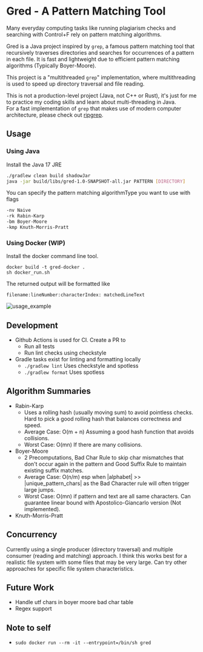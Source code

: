 # Gred - A Pattern Matching Tool
Many everyday computing tasks like running plagiarism checks and searching with Control+F rely on pattern matching algorithms.

Gred is a Java project inspired by `grep`, a famous pattern matching tool that recursively traverses directories
and searches for occurrences of a pattern in each file. It is fast and lightweight due to efficient pattern matching algorithms (Typically Boyer-Moore).

This project is a "multithreaded `grep`" implementation, where multithreading is used to speed up directory
traversal and file reading.

This is not a production-level project (Java, not C++ or Rust), it's just for me to practice my coding skills and learn about multi-threading in Java. </br>
For a fast implementation of `grep` that makes use of modern computer architecture, please check out [ripgrep](https://github.com/BurntSushi/ripgrep).

## Usage
### Using Java
Install the Java 17 JRE
``` bash
./gradlew clean build shadowJar
java -jar build/libs/gred-1.0-SNAPSHOT-all.jar PATTERN [DIRECTORY]
```
You can specify the pattern matching algorithmType you want to use with flags
``` bash
-nv Naive
-rk Rabin-Karp
-bm Boyer-Moore
-kmp Knuth-Morris-Pratt
```

### Using Docker (WIP)
Install the docker command line tool.
```
docker build -t gred-docker .
sh docker_run.sh
```

The returned output will be formatted like

`filename:lineNumber:characterIndex: matchedLineText`

![usage_example](https://github.com/user-attachments/assets/55207c5a-88bb-46c9-a594-4ebb34a17b35)

## Development
- Github Actions is used for CI. Create a PR to
  - Run all tests
  - Run lint checks using checkstyle
- Gradle tasks exist for linting and formatting locally
  - `./gradlew lint` Uses checkstyle and spotless
  - `./gradlew format` Uses spotless

## Algorithm Summaries
- Rabin-Karp
  - Uses a rolling hash (usually moving sum) to avoid pointless checks. Hard to pick a good rolling hash that balances correctness and speed.
  - Average Case: O(m + n) Assuming a good hash function that avoids collisions.
  - Worst Case: O(mn) If there are many collisions.
- Boyer-Moore
  - 2 Precomputations, Bad Char Rule to skip char mismatches that don't occur again in the pattern and Good Suffix Rule to maintain existing suffix matches.
  - Average Case: O(n/m) esp when |alphabet| >> |unique_pattern_chars| as the Bad Character rule will often trigger large jumps.
  - Worst Case: O(mn) if pattern and text are all same characters. Can guarantee linear bound with Apostolico-Giancarlo version (Not implemented).
- Knuth-Morris-Pratt

## Concurrency
Currently using a single producer (directory traversal) and multiple consumer (reading and matching) approach.
I think this works best for a realistic file system with some files that may be very large.
Can try other approaches for specific file system characteristics.

## Future Work
- Handle utf chars in boyer moore bad char table
- Regex support

## Note to self
- `sudo docker run --rm -it --entrypoint=/bin/sh gred`
